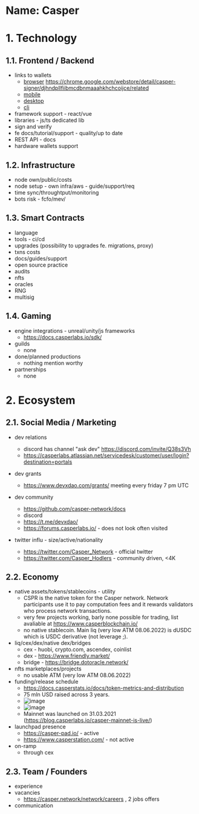 Name: Casper
===

# 1. Technology
## 1.1.  Frontend / Backend
- links to wallets
	-   [browser](PASTE_LINK_HERE) https://chrome.google.com/webstore/detail/casper-signer/djhndpllfiibmcdbnmaaahkhchcoijce/related
	-   [mobile](PASTE_LINK_HERE)
	-   [desktop](PASTE_LINK_HERE)
	-   [cli](PASTE_LINK_HERE)
- framework support - react/vue
- libraries - js/ts dedicated lib
- sign and verify
- fe docs/tutorial/support - quality/up to date
- REST API - docs
- hardware wallets support

## 1.2.  Infrastructure
- node own/public/costs
- node setup - own infra/aws - guide/support/req
- time sync/throughtput/monitoring
- bots risk - fcfo/mev/
  
## 1.3.  Smart Contracts
- language
- tools - ci/cd
- upgrades (possibility to upgrades fe. migrations, proxy)
- txns costs
- docs/guides/support
- open source practice
- audits
- nfts
- oracles
- RNG
- multisig

## 1.4. Gaming
- engine integrations - unreal/unity/js frameworks
	+ https://docs.casperlabs.io/sdk/
- guilds
	+ none
- done/planned productions
	+ nothing mention worthy
- partnerships
	+ none

# 2. Ecosystem
## 2.1.  Social Media / Marketing
- dev relations
	+ discord has channel "ask dev" https://discord.com/invite/Q38s3Vh
	+ https://casperlabs.atlassian.net/servicedesk/customer/user/login?destination=portals
- dev grants
	+ https://www.devxdao.com/grants/ meeting every friday 7 pm UTC 
- dev community
	+ https://github.com/casper-network/docs
	+ discord
	+ https://t.me/devxdao/
	+ https://forums.casperlabs.io/ - does not look often visited

- twitter influ - size/active/nationality
	+ https://twitter.com/Casper_Network - official twitter
	+ https://twitter.com/Casper_Hodlers - community driven, <4K
  
## 2.2. Economy
- native assets/tokens/stablecoins - utility
	+ CSPR is the native token for the Casper network. Network participants use it to pay computation fees and it rewards validators who process network transactions.
	+ very few projects working, barly none possible for trading, list avaliable at https://www.casperblockchain.io/
	+ no native stablecoin. Main liq (very low ATM 08.06.2022) is dUSDC which is USDC derivative (not leverage ;).
- liq/cex/dex/native dex/bridges
	+ cex - huobi, crypto.com, ascendex, coinlist
	+ dex - https://www.friendly.market/
	+ bridge - https://bridge.dotoracle.network/
- nfts marketplaces/projects
	+ no usable ATM (very low ATM 08.06.2022)
- funding/release schedule
  + https://docs.casperstats.io/docs/token-metrics-and-distribution
  + 75 mln USD raised across 3 years.
  + ![image](https://user-images.githubusercontent.com/72046089/172386512-cabc3a78-5c49-4e72-9caf-c5e621111ca8.png)
  + ![image](https://user-images.githubusercontent.com/72046089/172386601-cd939ef6-a199-4fb6-909e-d6b6cf64e5ef.png)
  + Mainnet was launched on 31.03.2021 (https://blog.casperlabs.io/casper-mainnet-is-live/)
- launchpad presence
	+ https://casper-pad.io/ - active
	+ https://www.casperstation.com/ - not active
- on-ramp
	+ through cex

## 2.3. Team / Founders
- experience
- vacancies
	+ https://casper.network/network/careers , 2 jobs offers
- communication
